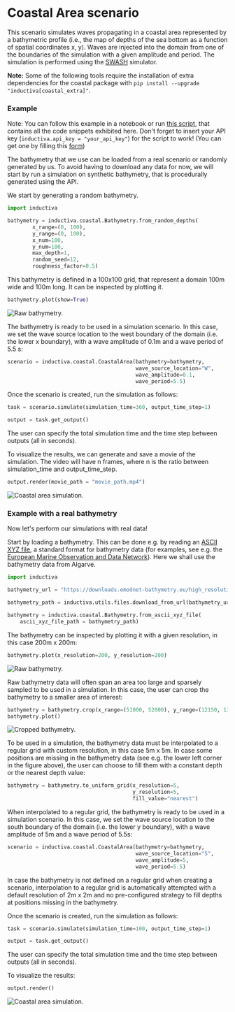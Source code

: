 # Coastal Area scenario

This scenario simulates waves propagating in a coastal area represented by a
bathymetric profile (i.e., the map of depths of the sea bottom as a function
of spatial coordinates x, y). Waves are injected into the domain from one of the
boundaries of the simulation with a given amplitude and period. The simulation
is performed using the [SWASH](https://swash.sourceforge.io/) simulator.

**Note:**  Some of the following tools require the installation of extra dependencies for the coastal package with
`pip install --upgrade "inductiva[coastal_extra]"`.

### Example

Note: You can follow this example in a notebook or run [this script](/demos/py_scripts/coastal_area.py), that contains all the code
snippets exhibited here. Don't forget to insert your API key
(`inductiva.api_key = "your_api_key"`) for the script to work! (You can get one by
filling this [form](https://docs.google.com/forms/d/e/1FAIpQLSflytIIwzaBE_ZzoRloVm3uTo1OQCH6Cqhw3bhFVnC61s7Wmw/viewform?usp=sf_link))

The bathymetry that we use can be loaded from a real scenario or randomly generated
by us. To avoid having to download any data for now, we will start by run a simulation
on synthetic bathymetry, that is procedurally generated using the API.

We start by generating a random bathymetry.
```python
import inductiva

bathymetry = inductiva.coastal.Bathymetry.from_random_depths(
        x_range=(0, 100),
        y_range=(0, 100),
        x_num=100,
        y_num=100,
        max_depth=1,
        random_seed=12,
        roughness_factor=0.5)
```

This bathymetry is defined in a 100x100 grid, that represent a domain 100m
wide and 100m long. It can be inspected by plotting it.

```python
bathymetry.plot(show=True)
```

![Raw bathymetry.](/resources/bathymetry/bathymetry_random.png)

The bathymetry is ready to be used in a simulation scenario. In this case, we set
the wave source location to the west boundary of the domain (i.e. the lower x
boundary), with a wave amplitude of 0.1m and a wave period of 5.5 s:

```python
scenario = inductiva.coastal.CoastalArea(bathymetry=bathymetry,
                                         wave_source_location="W",
                                         wave_amplitude=0.1,
                                         wave_period=5.5)
```

Once the scenario is created, run the simulation as follows:

```python
task = scenario.simulate(simulation_time=360, output_time_step=1)

output = task.get_output()
```

The user can specify the total simulation time and the time step between outputs
(all in seconds).

To visualize the results, we can generate and save a movie of the simulation. The
video will have n frames, where n is the ratio between simulation_time and
output_time_step.

```python
output.render(movie_path = "movie_path.mp4")
```

![Coastal area simulation.](/resources/media/random_coastal_area.gif)

### Example with a real bathymetry

Now let's perform our simulations with real data!

Start by loading a bathymetry. This can be done e.g. by reading an
[ASCII XYZ file](https://emodnet.ec.europa.eu/sites/emodnet.ec.europa.eu/files/public/20171127_DTM_exchange_format_specification_v1.6.pdf),
a standard format for bathymetry data (for examples, see e.g. the [European Marine Observation and Data Network](https://emodnet.ec.europa.eu/geoviewer/#!/)).
Here we shall use the bathymetry data from Algarve.

```python
import inductiva

bathymetry_url = "https://downloads.emodnet-bathymetry.eu/high_resolution/590_HR_Lidar_Algarve.emo.zip"

bathymetry_path = inductiva.utils.files.download_from_url(bathymetry_url)

bathymetry = inductiva.coastal.Bathymetry.from_ascii_xyz_file(
    ascii_xyz_file_path = bathymetry_path)
```

The bathymetry can be inspected by plotting it with a given resolution, in this
case 200m x 200m:

```python
bathymetry.plot(x_resolution=200, y_resolution=200)
```

![Raw bathymetry.](resources/media/bathymetry.png)

Raw bathymetry data will often span an area too large and sparsely sampled to
be used in a simulation. In this case, the user can crop the bathymetry to a
smaller area of interest:

```python
bathymetry = bathymetry.crop(x_range=(51000, 52000), y_range=(12150, 13000))
bathymetry.plot()
```

![Cropped bathymetry.](resources/media/bathymetry_cropped.png)

To be used in a simulation, the bathymetry data must be interpolated to a
regular grid with custom resolution, in this case 5m x 5m. In case some
positions are missing in the bathymetry data (see e.g. the lower left corner in
the figure above), the user can choose to fill them with a constant depth or the
nearest depth value:

```python
bathymetry = bathymetry.to_uniform_grid(x_resolution=5,
                                        y_resolution=5,
                                        fill_value="nearest")
```

When interpolated to a regular grid, the bathymetry is ready to be used in a
simulation scenario. In this case, we set the wave source location to the south
boundary of the domain (i.e. the lower y boundary), with a wave amplitude of 5m
and a wave period of 5.5s:

```python
scenario = inductiva.coastal.CoastalArea(bathymetry=bathymetry,
                                         wave_source_location="S",
                                         wave_amplitude=5,
                                         wave_period=5.5)
```

In case the bathymetry is not defined on a regular grid when creating a
scenario, interpolation to a regular grid is automatically attempted with a
default resolution of 2m x 2m and no pre-configured strategy to fill depths at
positions missing in the bathymetry.

Once the scenario is created, run the simulation as follows:

```python
task = scenario.simulate(simulation_time=100, output_time_step=1)

output = task.get_output()
```

The user can specify the total simulation time and the time step between outputs
(all in seconds).

To visualize the results:

```python
output.render()
```

![Coastal area simulation.](resources/media/coastal_area.gif)
